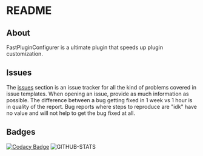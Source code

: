 
# README

## About

FastPluginConfigurer is a ultimate plugin that speeds up plugin customization.

## Issues

The [issues](https://github.com/Hxncusik/FastPluginConfigurer/issues) section is an issue tracker for all the kind of problems covered in issue templates. When opening an issue, provide as much information as possible. The difference between a bug getting fixed in 1 week vs 1 hour is in quality of the report. Bug reports where steps to reproduce are "idk" have no value and will not help to get the bug fixed at all.

## Badges

[![Codacy Badge](https://app.codacy.com/project/badge/Grade/fbd269d62fcd4f07b8cf7a758f7cc316)](https://app.codacy.com/gh/Hxncusik/FastPluginConfigurer/dashboard?utm_source=gh&utm_medium=referral&utm_content=&utm_campaign=Badge_grade)
![GITHUB-STATS](https://github-readme-stats.vercel.app/api?username=imfoxter&show_icons=true&theme=tokyonight)
